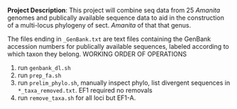 **Project Description**: This project will combine seq data from 25 *Amanita* genomes and publically available sequence data to aid in the construction of a multi-locus phylogeny of sect. *Amanita* of that that genus. 

The files ending in `_GenBank.txt` are text files containing the GenBank accession numbers for publically available sequences, labeled according to which taxon they belong. 
WORKING ORDER OF OPERATIONS
1. run `genbank_dl.sh`
2. run `prep_fa.sh`
3. run  `prelim_phylo.sh`, manually inspect phylo, list divergent sequences in `*_taxa_removed.txt`. EF1 required no removals 
4. run `remove_taxa.sh` for all loci but EF1-A. 